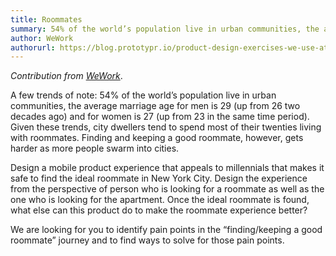 ```yaml
---
title: Roommates
summary: 54% of the world’s population live in urban communities, the average marriage age for men is 29 and for women is 27. Design a mobile product experience that makes it safe to find the ideal roommate. Design the experience from the perspective of person who is looking for a roommate as well as the one who is looking for the apartment.
author: WeWork
authorurl: https://blog.prototypr.io/product-design-exercises-we-use-at-wework-interviews-2ee1f5a57319
---
```


_Contribution from [WeWork](https://blog.prototypr.io/product-design-exercises-we-use-at-wework-interviews-2ee1f5a57319)_.

A few trends of note: 54% of the world’s population live in urban communities, the average marriage age for men is 29 (up from 26 two decades ago) and for women is 27 (up from 23 in the same time period). Given these trends, city dwellers tend to spend most of their twenties living with roommates. Finding and keeping a good roommate, however, gets harder as more people swarm into cities.

Design a mobile product experience that appeals to millennials that makes it safe to find the ideal roommate in New York City. Design the experience from the perspective of person who is looking for a roommate as well as the one who is looking for the apartment. Once the ideal roommate is found, what else can this product do to make the roommate experience better?

We are looking for you to identify pain points in the “finding/keeping a good roommate” journey and to find ways to solve for those pain points.
